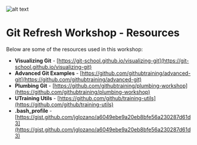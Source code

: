![alt text](http://lozanotek.com/images/logo.gif "Created by Lozanotek, Inc.") 
# Git Refresh Workshop - Resources

Below are some of the resources used in this workshop:

* **Visualizing Git** - [https://git-school.github.io/visualizing-git](https://git-school.github.io/visualizing-git)
* **Advanced Git Examples** - [https://github.com/githubtraining/advanced-git](https://github.com/githubtraining/advanced-git)
* **Plumbing Git** - [https://github.com/githubtraining/plumbing-workshop](https://github.com/githubtraining/plumbing-workshop)
* **UTraining Utils** - [https://github.com/github/training-utils](https://github.com/github/training-utils)
* **.bash_profile** - [https://gist.github.com/jglozano/a6049ebe9a20eb8bfe56a230287d61d3](https://gist.github.com/jglozano/a6049ebe9a20eb8bfe56a230287d61d3)
